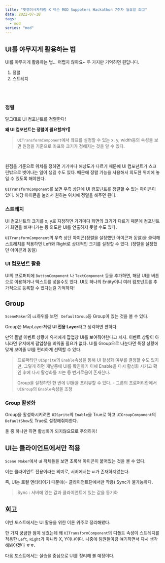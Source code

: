 ```yaml
---
title: "멋쟁이사자처럼 X 넥슨 MOD Suppoters Hackathon 7주차 월요일 회고"
date: 2022-07-18
tags:
  - mod
series: "mod"
---
```


## UI를 야무지게 활용하는 법

UI를 야무지게 활용하는 법... 어렵지 않아요~ 두 가지만 기억하면 된답니다.<br/>

1. 정렬
2. 스트레치

<br/><br/>

### 정렬

말그대로 UI 컴포넌트를 정렬한다!<br/>

**왜 UI 컴포넌트는 정렬이 필요할까?🤔**<br/>

> `UITransformComponent`에서 좌표를 설정할 수 있는 x, y, width등의 속성을 보면 원점을 기준으로 좌표와 크기가 정해지는 것을 알 수 있다. <br/>

<br/>

원점을 기준으로 위치를 정하면 기기마다 해상도가 다르기 때문에 UI 컴포넌트가 스크린밖으로 벗어나는 일이 생길 수도 있다. 때문에 정렬 기능을 사용해서 의도한 위치에 놓일 수 있도록 해야한다.<br/>

`UITransformComponent`를 보면 우측 상단에 UI 컴포넌트를 정렬할 수 있는 아이콘이 있다. 해당 아이콘을 눌러서 원하는 위치에 정렬을 해주면 된다.



### 스트레치

UI 컴포넌트의 크기를 x, y로 지정하면 기기마다 화면의 크기가 다르기 때문에 컴포넌트가 화면을 삐져나가는 등 의도한 UI를 연출하지 못할 수도 있다.

`UITransformComponent`의 우측 상단 아이콘(정렬을 설정했던 아이콘과 동일)을 클릭해 스트레치를 적용하면 Left와 Right로 상대적인 크기를 설정할 수 있다. (정렬을 설정했던 아이콘과 동일)



### UI 컴포넌트 활용

UI의 프로퍼티에 `ButtonComponent` 나 `TextComponent` 등을 추가하면, 해당 UI를 버튼으로 이용하거나 텍스트를 넣을수도 있다. UI도 하나의 Entity이니 여러 컴포넌트를 추가적으로 등록할 수 있다는걸 기억하자!



## Group

`SceneMaker`의 `ui`하위를 보면 ` DefaultGroup`등 Group이 있는 것을 볼 수 있다.<br/>

Group은 MapLayer처럼 **UI 전용 Layer**라고 생각하면 편하다.<br/>

만약 돌발 이벤트 상황에 유저에게 팝업창 UI를 보여줘야한다고 치자. 이벤트 상황이 아니라면 유저에게 팝업창을 띄워줄 필요가 없다. UI를 Group으로 나눈다면 특정 상황에 맞게 보여줄 UI를 편리하게 선택할 수 있다.<br/>

> 프로퍼티란 `UISprite`의 `Enable`속성을 통해 UI 활성화 여부를 결정할 수도 있지만, 그렇게 하면 개발중에 UI를 확인하기 이해 Enable을 다시 활성화 시키고 확인 후에 다시 활성화를 끄는 등 번거로움이 존재한다.<br/>
>
> Group을 설정하면 한 번에 UI들을 프리뷰할 수 있다. - 그룹의 프로퍼티란에서 `UIGroup`의 `Enable`속성을 조정



### Group 활성화

Group을 활성화시키려면 `UISprite`의 `Enable`을 True로 하고 `UIGroupComponent`의 `DefaultShow`도 True로 설정해줘야한다. <br/>

둘 중 하나만 하면 활성화가 되지않으므로 주의하자!



## UI는 클라이언트에서만 적용

`Scene Maker`에서 ui 객체들을 보면 초록색 아이콘이 붙어있는 것을 볼 수 있다.<br/>

이는 클라이언트 전용이라는 의미로, 서버에서는 ui가 존재하지않는다.<br/>

즉, UI는 로컬 엔티티이기 때문에(= 클라이언트단에서만 작용) Sync가 불가능하다.

> Sync : 서버에 있는 값과 클라이언트에 있는 값을 동기화 



## 회고

이번 포스트에서는 UI 활용을 위한 이론 위주로 정리해봤다. 

한 가지 궁금한 점이 생겼는데 왜 `UITransformComponent`의 디폴트 속성이 스트레치를 적용한 `Left`, `Right`가 아니라 X, Y이냐이다. 나중에 팀원들이랑 얘기하면서 다시 생각해봐야겠다 ㅎㅎ.<br/>

다음 포스트에서는 실습을 중심으로 UI를 정리해 볼 예정이다. <br/>

